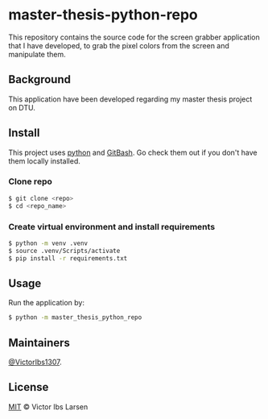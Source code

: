 # master-thesis-python-repo

This repository contains the source code for the screen grabber application that I have developed, to grab the pixel colors from the screen and manipulate them.

## Background

This application have been developed regarding my master thesis project on DTU.

## Install

This project uses [python](https://www.python.org/) and [GitBash](https://git-scm.com/downloads). Go check them out if you don't have them locally installed.

### Clone repo
```sh
$ git clone <repo>
$ cd <repo_name>
```

### Create virtual environment and install requirements
```sh
$ python -m venv .venv
$ source .venv/Scripts/activate
$ pip install -r requirements.txt
```
## Usage

Run the application by:

```sh
$ python -m master_thesis_python_repo
```

## Maintainers

[@VictorIbs1307](https://github.com/VictorIbs1307).


## License

[MIT](LICENSE) © Victor Ibs Larsen
